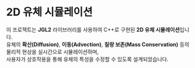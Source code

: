 # 2D 유체 시뮬레이션
이 프로젝트는 **JGL2** 라이브러리를 사용하여 C++로 구현된 **2D 유체 시뮬레이션**입니다.  
유체의 **확산(Diffusion)**, **이동(Advection)**, **질량 보존(Mass Conservation)** 등의 물리적 현상을 실시간으로 시뮬레이션하며,  
사용자가 상호작용을 통해 유체의 특성을 수정할 수 있도록 설계되었습니다.
